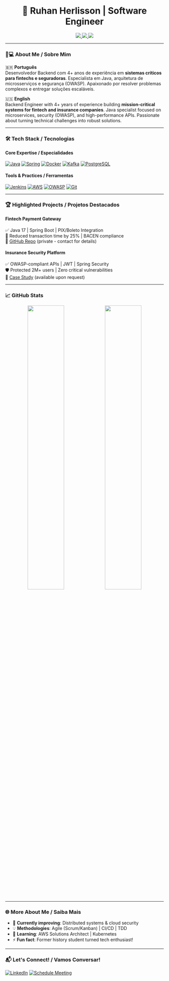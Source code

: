 <h1 align="center"> 
  🌟 Ruhan Herlisson | Software Engineer 
</h1>

<p align="center">
  <a href="https://www.linkedin.com/in/ruhan-herlisson/">
    <img src="https://img.shields.io/badge/LinkedIn-0077B5?style=for-the-badge&logo=linkedin&logoColor=white">
  </a>
  <a href="mailto:ruhanmonte.dev@gmail.com">
    <img src="https://img.shields.io/badge/Gmail-D14836?style=for-the-badge&logo=gmail&logoColor=white">
  </a>
  <a href="https://github.com/oliveruh">
    <img src="https://img.shields.io/badge/GitHub-100000?style=for-the-badge&logo=github&logoColor=white">
  </a>
</p>

---

### 👨💻 **About Me** / **Sobre Mim**
🇧🇷 **Português**  
Desenvolvedor Backend com 4+ anos de experiência em **sistemas críticos para fintechs e seguradoras**. Especialista em Java, arquitetura de microsserviços e segurança (OWASP). Apaixonado por resolver problemas complexos e entregar soluções escaláveis.  

🇺🇸 **English**  
Backend Engineer with 4+ years of experience building **mission-critical systems for fintech and insurance companies**. Java specialist focused on microservices, security (OWASP), and high-performance APIs. Passionate about turning technical challenges into robust solutions.

---

### 🛠 **Tech Stack** / **Tecnologias**
#### **Core Expertise** / **Especialidades**
[![Java](https://img.shields.io/badge/Java-ED8B00?style=flat&logo=openjdk&logoColor=white)](https://java.com)
[![Spring](https://img.shields.io/badge/Spring-6DB33F?style=flat&logo=spring&logoColor=white)](https://spring.io)
[![Docker](https://img.shields.io/badge/Docker-2496ED?style=flat&logo=docker&logoColor=white)](https://docker.com)
[![Kafka](https://img.shields.io/badge/Kafka-231F20?style=flat&logo=apachekafka&logoColor=white)](https://kafka.apache.org)
[![PostgreSQL](https://img.shields.io/badge/PostgreSQL-4169E1?style=flat&logo=postgresql&logoColor=white)](https://postgresql.org)

#### **Tools & Practices** / **Ferramentas**
[![Jenkins](https://img.shields.io/badge/Jenkins-D24939?style=flat&logo=jenkins&logoColor=white)](https://jenkins.io)
[![AWS](https://img.shields.io/badge/AWS-232F3E?style=flat&logo=amazonaws&logoColor=white)](https://aws.amazon.com)
[![OWASP](https://img.shields.io/badge/OWASP-000000?style=flat&logo=owasp&logoColor=white)](https://owasp.org)
[![Git](https://img.shields.io/badge/Git-F05032?style=flat&logo=git&logoColor=white)](https://git-scm.com)

---

### 🏆 **Highlighted Projects** / **Projetos Destacados**
#### **Fintech Payment Gateway**  
✅ Java 17 | Spring Boot | PIX/Boleto Integration  
🚀 Reduced transaction time by 25% | BACEN compliance  
🔗 [GitHub Repo](#) (private - contact for details)  

#### **Insurance Security Platform**  
✅ OWASP-compliant APIs | JWT | Spring Security  
🛡️ Protected 2M+ users | Zero critical vulnerabilities  
🔗 [Case Study](#) (available upon request)  

---

### 📈 **GitHub Stats**
<p align="center">
  <img src="https://github-readme-stats.vercel.app/api?username=oliveruh&show_icons=true&theme=dark" width="48%">
  <img src="https://github-readme-stats.vercel.app/api/top-langs/?username=oliveruh&layout=compact&theme=dark" width="48%">
</p>

---

### 🌐 **More About Me** / **Saiba Mais**
- 🔭 **Currently improving**: Distributed systems & cloud security
- 💡 **Methodologies**: Agile (Scrum/Kanban) | CI/CD | TDD
- 🌱 **Learning**: AWS Solutions Architect | Kubernetes
- ⚡ **Fun fact**: Former history student turned tech enthusiast!

---

### 📬 **Let's Connect!** / **Vamos Conversar!**
[![LinkedIn](https://img.shields.io/badge/Connect_LinkedIn-0077B5?style=for-the-badge&logo=linkedin&logoColor=white)](https://linkedin.com/in/ruhan-herlisson/)
[![Schedule Meeting](https://img.shields.io/badge/Schedule_Call-008080?style=for-the-badge&logo=googlemeet&logoColor=white)](https://calendly.com/[SEU_CALENDLY])
